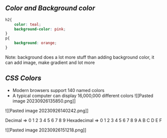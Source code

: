 ## *Color and Background color*

```css
h2{
	color: teal;
	background-color: pink;
}
p{
	background: orange;
}
```

Note: background does a lot more stuff than adding background color, it can add image, make gradient and lot more

## *CSS Colors*
- Modern browsers support 140 named colors
- A typical computer can display 16,000,000 different colors
 ![[Pasted image 20230926135850.png]]


![[Pasted image 20230926140242.png]]

Decimal => 0 1 2 3 4 5 6 7 8 9
Hexadecimal => 0 1 2 3 4 5 6 7 8 9 A B C D E F

![[Pasted image 20230926151218.png]]
